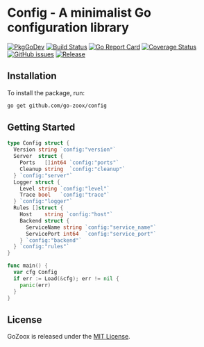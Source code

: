 # Config - A minimalist Go configuration library

[![PkgGoDev](https://pkg.go.dev/badge/github.com/go-zoox/config)](https://pkg.go.dev/github.com/go-zoox/config)
[![Build Status](https://github.com/go-zoox/config/actions/workflows/ci.yml/badge.svg?branch=master)](https://github.com/go-zoox/config/actions/workflows/ci.yml)
[![Go Report Card](https://goreportcard.com/badge/github.com/go-zoox/config)](https://goreportcard.com/report/github.com/go-zoox/config)
[![Coverage Status](https://coveralls.io/repos/github/go-zoox/config/badge.svg?branch=master)](https://coveralls.io/github/go-zoox/config?branch=master)
[![GitHub issues](https://img.shields.io/github/issues/go-zoox/config.svg)](https://github.com/go-zoox/config/issues)
[![Release](https://img.shields.io/github/tag/go-zoox/config.svg?label=Release)](https://github.com/go-zoox/config/tags)

## Installation
To install the package, run:
```bash
go get github.com/go-zoox/config
```

## Getting Started

```go
type Config struct {
  Version string `config:"version"`
  Server  struct {
    Ports   []int64 `config:"ports"`
    Cleanup string  `config:"cleanup"`
  } `config:"server"`
  Logger struct {
    Level string `config:"level"`
    Trace bool   `config:"trace"`
  } `config:"logger"`
  Rules []struct {
    Host    string `config:"host"`
    Backend struct {
      ServiceName string `config:"service_name"`
      ServicePort int64  `config:"service_port"`
    } `config:"backend"`
  } `config:"rules"`
}

func main() {
  var cfg Config
  if err := Load(&cfg); err != nil {
    panic(err)
  }
}
```

## License
GoZoox is released under the [MIT License](./LICENSE).
